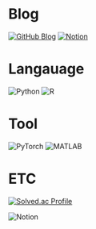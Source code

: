 # Blog

[![GitHub Blog](https://img.shields.io/badge/GitHub%20Blog-%23000000.svg?style=for-the-badge&logo=github&logoColor=white)](https://minnong511.github.io/)
[![Notion](https://img.shields.io/badge/Notion-000000?style=for-the-badge&logo=notion&logoColor=white)](https://toothsome-jonquil-1cd.notion.site/Min-Hyeong-LEE-220b089041db416fb67bec10a876362c?pvs=4)

# Langauage
![Python](https://img.shields.io/badge/Python-3776AB?style=for-the-badge&logo=python&logoColor=white)
![R](https://img.shields.io/badge/R-276DC3?style=for-the-badge&logo=r&logoColor=white)


# Tool 
![PyTorch](https://img.shields.io/badge/PyTorch-EE4C2C?style=for-the-badge&logo=pytorch&logoColor=white)
![MATLAB](https://img.shields.io/badge/MATLAB-0076A8?style=for-the-badge&logo=mathworks&logoColor=white)

# ETC
[![Solved.ac Profile](http://mazassumnida.wtf/api/v2/generate_badge?boj=kzxx1234)](https://solved.ac/kzxx1234/)

![Notion](https://img.shields.io/badge/Notion-%23000000.svg?style=for-the-badge&logo=notion&logoColor=white)
<!--
**minnong511/minnong511** is a ✨ _special_ ✨ repository because its `README.md` (this file) appears on your GitHub profile.

Here are some ideas to get you started:

- 🔭 I’m currently working on ...
- 🌱 I’m currently learning ...
- 👯 I’m looking to collaborate on ...
- 🤔 I’m looking for help with ...
- 💬 Ask me about ...
- 📫 How to reach me: ...
- 😄 Pronouns: ...
- ⚡ Fun fact: ...
-->
